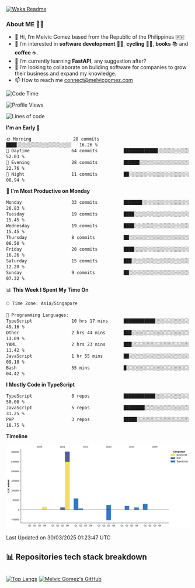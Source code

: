 [![Waka Readme](https://github.com/melvicgomez/melvicgomez/actions/workflows/main.yml/badge.svg)](https://github.com/melvicgomez/melvicgomez/actions/workflows/main.yml)

### **About ME 🚴🏻** 
- 👋 Hi, I’m Melvic Gomez based from the Republic of the Philippines 🇵🇭
- 👀 I’m interested in **software development** 👨‍💻, **cycling** 🚴‍♂️, **books** 📚 and **coffee** ☕. 
- 🌱 I’m currently learning **FastAPI**, any suggestion after?
- 💞️ I’m looking to collaborate on building software for companies to grow their business and expand my knowledge.
- 📫 How to reach me <connect@melvicgomez.com>
 
<!--START_SECTION:waka-->
![Code Time](http://img.shields.io/badge/Code%20Time-3%2C770%20hrs-blue)

![Profile Views](http://img.shields.io/badge/Profile%20Views-0-blue)

![Lines of code](https://img.shields.io/badge/From%20Hello%20World%20I%27ve%20Written-475.4%20thousand%20lines%20of%20code-blue)

**I'm an Early 🐤** 

```text
🌞 Morning                20 commits          ████░░░░░░░░░░░░░░░░░░░░░   16.26 % 
🌆 Daytime                64 commits          █████████████░░░░░░░░░░░░   52.03 % 
🌃 Evening                28 commits          ██████░░░░░░░░░░░░░░░░░░░   22.76 % 
🌙 Night                  11 commits          ██░░░░░░░░░░░░░░░░░░░░░░░   08.94 % 
```
📅 **I'm Most Productive on Monday** 

```text
Monday                   33 commits          ███████░░░░░░░░░░░░░░░░░░   26.83 % 
Tuesday                  19 commits          ████░░░░░░░░░░░░░░░░░░░░░   15.45 % 
Wednesday                19 commits          ████░░░░░░░░░░░░░░░░░░░░░   15.45 % 
Thursday                 8 commits           ██░░░░░░░░░░░░░░░░░░░░░░░   06.50 % 
Friday                   20 commits          ████░░░░░░░░░░░░░░░░░░░░░   16.26 % 
Saturday                 15 commits          ███░░░░░░░░░░░░░░░░░░░░░░   12.20 % 
Sunday                   9 commits           ██░░░░░░░░░░░░░░░░░░░░░░░   07.32 % 
```


📊 **This Week I Spent My Time On** 

```text
🕑︎ Time Zone: Asia/Singapore

💬 Programming Languages: 
TypeScript               10 hrs 17 mins      ████████████░░░░░░░░░░░░░   49.16 % 
Other                    2 hrs 44 mins       ███░░░░░░░░░░░░░░░░░░░░░░   13.09 % 
YAML                     2 hrs 23 mins       ███░░░░░░░░░░░░░░░░░░░░░░   11.42 % 
JavaScript               1 hr 55 mins        ██░░░░░░░░░░░░░░░░░░░░░░░   09.18 % 
Bash                     55 mins             █░░░░░░░░░░░░░░░░░░░░░░░░   04.42 % 
```

**I Mostly Code in TypeScript** 

```text
TypeScript               8 repos             ████████████░░░░░░░░░░░░░   50.00 % 
JavaScript               5 repos             ████████░░░░░░░░░░░░░░░░░   31.25 % 
PHP                      3 repos             █████░░░░░░░░░░░░░░░░░░░░   18.75 % 
```



**Timeline**

![Lines of Code chart](https://raw.githubusercontent.com/melvicgomez/melvicgomez/master/assets/bar_graph.png)


 Last Updated on 30/03/2025 01:23:47 UTC
<!--END_SECTION:waka-->


## 📊 Repositories tech stack breakdown
<div style="display:inline-flex;">

<div style="margin-right:5px;">

[![Top Langs](https://github-readme-stats.vercel.app/api/top-langs/?username=melvicgomez&count_private=true&show_icons=true&bg_color=202124&title_color=D12A1E&icon_color=FAD127&text_color=ffffff)](https://melvicgomez.com)
</div>

[![Melvic Gomez's GitHub](https://github-readme-stats.vercel.app/api?username=melvicgomez&count_private=true&show_icons=true&bg_color=202124&title_color=D12A1E&icon_color=FAD127&text_color=ffffff)](https://github.com/melvicgomez)
<div>
